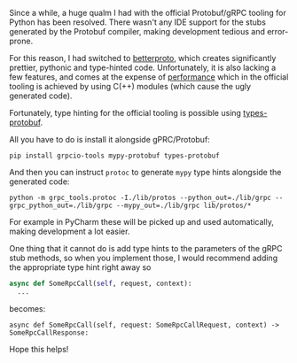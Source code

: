 Since a while, a huge qualm I had with the official Protobuf/gRPC tooling for Python has been resolved.
There wasn't any IDE support for the stubs generated by the Protobuf compiler, making development tedious and error-prone.

For this reason, I had switched to [betterproto](https://github.com/danielgtaylor/python-betterproto),
which creates significantly prettier, pythonic and type-hinted code. Unfortunately, it is also lacking a few features, and comes at the expense of
[performance](https://github.com/jdvor/pbwhy) which in the official tooling is achieved by using C(++) modules (which cause the ugly generated code).

Fortunately, type hinting for the official tooling is possible using [types-protobuf](https://pypi.org/project/types-protobuf/).

All you have to do is install it alongside gPRC/Protobuf:
```
pip install grpcio-tools mypy-protobuf types-protobuf
```

And then you can instruct `protoc` to generate `mypy` type hints alongside the generated code:
```
python -m grpc_tools.protoc -I./lib/protos --python_out=./lib/grpc --grpc_python_out=./lib/grpc --mypy_out=./lib/grpc lib/protos/*
```

For example in PyCharm these will be picked up and used automatically, making development a lot easier.

One thing that it cannot do is add type hints to the parameters of the gRPC stub methods, so when you implement those, I would recommend adding the appropriate
type hint right away so

```python
async def SomeRpcCall(self, request, context):
  ...
```
becomes:

```
async def SomeRpcCall(self, request: SomeRpcCallRequest, context) -> SomeRpcCallResponse:
```

Hope this helps!
